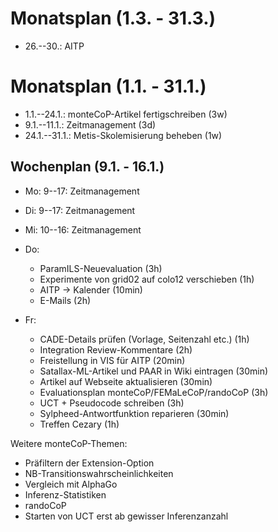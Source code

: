 Monatsplan (1.3. - 31.3.)
=========================

* 26.--30.: AITP



Monatsplan (1.1. - 31.1.)
=========================


* 1.1.--24.1.: monteCoP-Artikel fertigschreiben (3w)
* 9.1.--11.1.: Zeitmanagement (3d)
* 24.1.--31.1.: Metis-Skolemisierung beheben (1w)



Wochenplan (9.1. - 16.1.)
-------------------------

* Mo: 9--17: Zeitmanagement

* Di: 9--17: Zeitmanagement

* Mi: 10--16: Zeitmanagement

* Do:
    - ParamILS-Neuevaluation (3h)
    - Experimente von grid02 auf colo12 verschieben (1h)
    - AITP -> Kalender (10min)
    - E-Mails (2h)

* Fr:
    - CADE-Details prüfen (Vorlage, Seitenzahl etc.) (1h)
    - Integration Review-Kommentare (2h)
    - Freistellung in VIS für AITP (20min)
    - Satallax-ML-Artikel und PAAR in Wiki eintragen (30min)
    - Artikel auf Webseite aktualisieren (30min)
    - Evaluationsplan monteCoP/FEMaLeCoP/randoCoP (3h)
    - UCT + Pseudocode schreiben (3h)
    - Sylpheed-Antwortfunktion reparieren (30min)
    - Treffen Cezary (1h)

Weitere monteCoP-Themen:

* Präfiltern der Extension-Option
* NB-Transitionswahrscheinlichkeiten
* Vergleich mit AlphaGo
* Inferenz-Statistiken
* randoCoP
* Starten von UCT erst ab gewisser Inferenzanzahl
